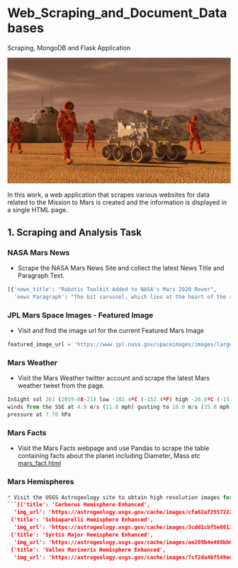# Web_Scraping_and_Document_Databases
Scraping, MongoDB and Flask Application

![mission_to_mars_image](https://github.com/ofunkey/Web_Scraping_and_Document_Databases/blob/master/Mission%20to%20Mars/mission_to_mars_im.png)

In this work, a web application that scrapes various websites for data related to the Mission to Mars is created and the information is displayed in a single HTML page.

## 1. Scraping and Analysis Task

### NASA Mars News
* Scrape the NASA Mars News Site and collect the latest News Title and Paragraph Text. 
```python
[{'news_title': "Robotic Toolkit Added to NASA's Mars 2020 Rover",
  'news Paragraph': "The bit carousel, which lies at the heart of the rover's Sample Caching System, is now aboard NASA's newest rover. "}]
  ```

### JPL Mars Space Images - Featured Image
* Visit and find the image url for the current Featured Mars Image
```python
featured_image_url = 'https://www.jpl.nasa.gov/spaceimages/images/largesize/PIA18614_hires.jpg'
```

### Mars Weather
* Visit the Mars Weather twitter account and scrape the latest Mars weather tweet from the page.
```python
InSight sol 261 (2019-08-21) low -102.4ºC (-152.4ºF) high -26.6ºC (-15.8ºF)
winds from the SSE at 4.9 m/s (11.0 mph) gusting to 16.0 m/s (35.8 mph)
pressure at 7.70 hPa
```

###   Mars Facts
* Visit the Mars Facts webpage and use Pandas to scrape the table containing facts about the planet including Diameter, Mass etc
[mars_fact.html](https://github.com/ofunkey/Web_Scraping_and_Document_Databases/blob/master/Mission%20to%20Mars/mars_fact_table.html)


### Mars Hemispheres
```python
* Visit the USGS Astrogeology site to obtain high resolution images for each of Mar's hemispheres.
```[{'title': 'Cerberus Hemisphere Enhanced',
  'img_url': 'https://astrogeology.usgs.gov/cache/images/cfa62af2557222a02478f1fcd781d445_cerberus_enhanced.tif_full.jpg'},
 {'title': 'Schiaparelli Hemisphere Enhanced',
  'img_url': 'https://astrogeology.usgs.gov/cache/images/3cdd1cbf5e0813bba925c9030d13b62e_schiaparelli_enhanced.tif_full.jpg'},
 {'title': 'Syrtis Major Hemisphere Enhanced',
  'img_url': 'https://astrogeology.usgs.gov/cache/images/ae209b4e408bb6c3e67b6af38168cf28_syrtis_major_enhanced.tif_full.jpg'},
 {'title': 'Valles Marineris Hemisphere Enhanced',
  'img_url': 'https://astrogeology.usgs.gov/cache/images/7cf2da4bf549ed01c17f206327be4db7_valles_marineris_enhanced.tif_full.jpg'}]
  ```
